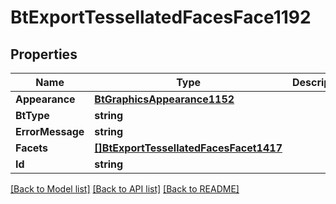 # BtExportTessellatedFacesFace1192

## Properties

Name | Type | Description | Notes
------------ | ------------- | ------------- | -------------
**Appearance** | [**BtGraphicsAppearance1152**](BTGraphicsAppearance-1152.md) |  | [optional] 
**BtType** | **string** |  | [optional] 
**ErrorMessage** | **string** |  | [optional] 
**Facets** | [**[]BtExportTessellatedFacesFacet1417**](BTExportTessellatedFacesFacet-1417.md) |  | [optional] 
**Id** | **string** |  | [optional] 

[[Back to Model list]](../README.md#documentation-for-models) [[Back to API list]](../README.md#documentation-for-api-endpoints) [[Back to README]](../README.md)


